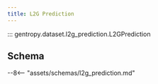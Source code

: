 ```yaml
---
title: L2G Prediction
---
```


::: gentropy.dataset.l2g_prediction.L2GPrediction

## Schema

--8<-- "assets/schemas/l2g_prediction.md"
